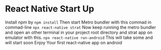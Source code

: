 # React Native Start Up

Install npm by
`npm install`
Then start Metro bundler with this commad in commad-line
`npx react-native strat`
Now keep running the metro bundler and open an other terminal in your project root directory and strat app on emulator with this.
`npx react-native run-android`
This will take some and will start soon 
Enjoy Your first react-native app on android